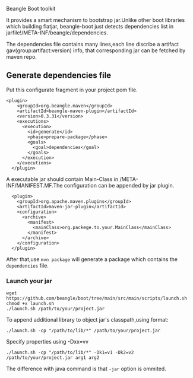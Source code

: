 Beangle Boot toolkit

It provides a smart mechanism to bootstrap jar.Unlike other boot libraries which building flatjar,
beangle-boot just detects dependencies list in jarfile!/META-INF/beangle/dependencies.

The dependencies file contains many lines,each line discribe a artifact gav(group:artifact:version) info,
that corresponding jar can be fetched by maven repo.

## Generate dependencies file

Put this configurate fragment in your project pom file.

    <plugin>
        <groupId>org.beangle.maven</groupId>
        <artifactId>beangle-maven-plugin</artifactId>
        <version>0.3.31</version>
        <executions>
          <execution>
            <id>generate</id>
            <phase>prepare-package</phase>
            <goals>
              <goal>dependencies</goal>
            </goals>
          </execution>
        </executions>
      </plugin>

A executable jar should contain Main-Class in /META-INF/MANIFEST.MF.The configuration
can be appended by jar plugin.

      <plugin>
        <groupId>org.apache.maven.plugins</groupId>
        <artifactId>maven-jar-plugin</artifactId>
        <configuration>
          <archive>
            <manifest>
              <mainClass>org.packege.to.your.MainClass</mainClass>
            </manifest>
          </archive>
        </configuration>
      </plugin>

 After that,use `mvn package` will generate a package which contains the `dependencies` file.

### Launch your jar

    wget https://github.com/beangle/boot/tree/main/src/main/scripts/launch.sh
    chmod +x launch.sh
    ./launch.sh /path/to/your/project.jar

   To append additional library to object jar's classpath,using format:

    ./launch.sh -cp "/path/to/lib/*" /path/to/your/project.jar

   Specify properties using -Dxx=vv

    ./launch.sh -cp "/path/to/lib/*" -Dk1=v1 -Dk2=v2  /path/to/your/project.jar arg1 arg2

   The difference with java command is that `-jar` option is ommited.

